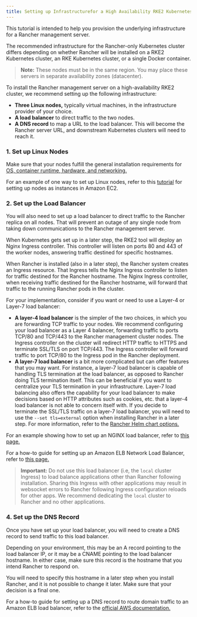 ```yaml
---
title: Setting up Infrastructurefor a High Availability RKE2 Kubernetes Cluster
---
```


<head> 
  <link rel="canonical" href="https://ranchermanager.docs.rancher.com/how-to-guides/new-user-guides/infrastructure-setup/ha-rke2-kubernetes-cluster"/>
</head>

This tutorial is intended to help you provision the underlying infrastructure for a Rancher management server.

The recommended infrastructure for the Rancher-only Kubernetes cluster differs depending on whether Rancher will be installed on a RKE2 Kubernetes cluster, an RKE Kubernetes cluster, or a single Docker container.

> **Note:** These nodes must be in the same region. You may place these servers in separate availability zones (datacenter).

To install the Rancher management server on a high-availability RKE2 cluster, we recommend setting up the following infrastructure:

- **Three Linux nodes,** typically virtual machines, in the infrastructure provider of your choice.
- **A load balancer** to direct traffic to the two nodes.
- **A DNS record** to map a URL to the load balancer. This will become the Rancher server URL, and downstream Kubernetes clusters will need to reach it.

### 1. Set up Linux Nodes

Make sure that your nodes fulfill the general installation requirements for [OS, container runtime, hardware, and networking.](../../../pages-for-subheaders/installation-requirements.md)

For an example of one way to set up Linux nodes, refer to this [tutorial](../../../how-to-guides/new-user-guides/infrastructure-setup/nodes-in-amazon-ec2.md) for setting up nodes as instances in Amazon EC2.

### 2. Set up the Load Balancer

You will also need to set up a load balancer to direct traffic to the Rancher replica on all nodes. That will prevent an outage of any single node from taking down communications to the Rancher management server.

When Kubernetes gets set up in a later step, the RKE2 tool will deploy an Nginx Ingress controller. This controller will listen on ports 80 and 443 of the worker nodes, answering traffic destined for specific hostnames.

When Rancher is installed (also in a later step), the Rancher system creates an Ingress resource. That Ingress tells the Nginx Ingress controller to listen for traffic destined for the Rancher hostname. The Nginx Ingress controller, when receiving traffic destined for the Rancher hostname, will forward that traffic to the running Rancher pods in the cluster.

For your implementation, consider if you want or need to use a Layer-4 or Layer-7 load balancer:

- **A layer-4 load balancer** is the simpler of the two choices, in which you are forwarding TCP traffic to your nodes. We recommend configuring your load balancer as a Layer 4 balancer, forwarding traffic to ports TCP/80 and TCP/443 to the Rancher management cluster nodes. The Ingress controller on the cluster will redirect HTTP traffic to HTTPS and terminate SSL/TLS on port TCP/443. The Ingress controller will forward traffic to port TCP/80 to the Ingress pod in the Rancher deployment.
- **A layer-7 load balancer** is a bit more complicated but can offer features that you may want. For instance, a layer-7 load balancer is capable of handling TLS termination at the load balancer, as opposed to Rancher doing TLS termination itself. This can be beneficial if you want to centralize your TLS termination in your infrastructure. Layer-7 load balancing also offers the capability for your load balancer to make decisions based on HTTP attributes such as cookies, etc. that a layer-4 load balancer is not able to concern itself with. If you decide to terminate the SSL/TLS traffic on a layer-7 load balancer, you will need to use the `--set tls=external` option when installing Rancher in a later step. For more information, refer to the [Rancher Helm chart options.](../../../reference-guides/installation-references/helm-chart-options.md#external-tls-termination)

For an example showing how to set up an NGINX load balancer, refer to [this page.](../../../how-to-guides/new-user-guides/infrastructure-setup/nginx-load-balancer.md)

For a how-to guide for setting up an Amazon ELB Network Load Balancer, refer to [this page.](../../../how-to-guides/new-user-guides/infrastructure-setup/amazon-elb-load-balancer.md)

> **Important:**
> Do not use this load balancer (i.e, the `local` cluster Ingress) to load balance applications other than Rancher following installation. Sharing this Ingress with other applications may result in websocket errors to Rancher following Ingress configuration reloads for other apps. We recommend dedicating the `local` cluster to Rancher and no other applications.

### 4. Set up the DNS Record

Once you have set up your load balancer, you will need to create a DNS record to send traffic to this load balancer.

Depending on your environment, this may be an A record pointing to the load balancer IP, or it may be a CNAME pointing to the load balancer hostname. In either case, make sure this record is the hostname that you intend Rancher to respond on.

You will need to specify this hostname in a later step when you install Rancher, and it is not possible to change it later. Make sure that your decision is a final one.

For a how-to guide for setting up a DNS record to route domain traffic to an Amazon ELB load balancer, refer to the [official AWS documentation.](https://docs.aws.amazon.com/Route53/latest/DeveloperGuide/routing-to-elb-load-balancer)